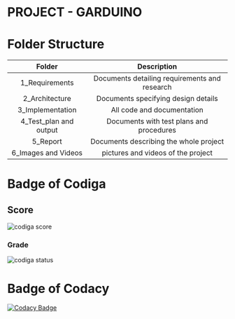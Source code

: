 # PROJECT - GARDUINO

# Folder Structure
|Folder|	Description|
|:---:|:---:|
|1_Requirements|	Documents detailing requirements and research|
|2_Architecture|	Documents specifying design details|
|3_Implementation	|All code and documentation|
|4_Test_plan and output|	Documents with test plans and procedures|
|5_Report| Documents describing the whole project|
|6_Images and Videos| pictures and videos of the project|

# Badge of Codiga

## Score
![codiga score](https://api.codiga.io/project/31662/score/svg)

 ### Grade
![codiga status](https://api.codiga.io/project/31662/status/svg)


# Badge of Codacy
[![Codacy Badge](https://app.codacy.com/project/badge/Grade/960aa00f18a746a783f282fb0c856a29)](https://www.codacy.com/gh/1g1o0w1r1i/M2-EmbSys-project/dashboard?utm_source=github.com&amp;utm_medium=referral&amp;utm_content=1g1o0w1r1i/M2-EmbSys-project&amp;utm_campaign=Badge_Grade)

